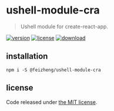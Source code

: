 # ushell-module-cra
> Ushell module for create-react-app.

[![version][version-image]][version-url]
[![license][license-image]][license-url]
[![download][download-image]][download-url]

## installation
```shell
npm i -S @feizheng/ushell-module-cra
```

## license
Code released under [the MIT license](https://github.com/afeiship/ushell-module-cra/blob/master/LICENSE.txt).

[version-image]: https://img.shields.io/npm/v/@feizheng/ushell-module-cra
[version-url]: https://npmjs.org/package/@feizheng/ushell-module-cra

[license-image]: https://img.shields.io/npm/l/@feizheng/ushell-module-cra
[license-url]: https://github.com/afeiship/ushell-module-cra/blob/master/LICENSE.txt

[download-image]: https://img.shields.io/npm/dm/@feizheng/ushell-module-cra
[download-url]: https://www.npmjs.com/package/@feizheng/ushell-module-cra
